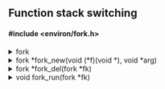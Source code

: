 <!---
This file is part of vermillion.

Vermillion is free software: you can redistribute it and/or modify it
under the terms of the GNU General Public License as published
by the Free Software Foundation, version 3.

Vermillion is distributed in the hope that it will be useful,
but WITHOUT ANY WARRANTY; without even the implied warranty of
MERCHANTABILITY or FITNESS FOR A PARTICULAR PURPOSE.
See the GNU General Public License for more details.

You should have received a copy of the GNU General Public License
along with vermillion. If not, see <https://www.gnu.org/licenses/>.
--->

## Function stack switching

#### #include <environ/fork.h>

<details>
<summary>fork</summary>
Type containing architecture-dependent data to
execute a function in a new stack

</details>

<details>
<summary>fork *fork_new(void (*f)(void *), void *arg)</summary>
Allocates a fork variable and fills it with relevant data

#### Return value
| case | description |
|------|-------------|
| f | Function to be executed in a new stack |
| arg | Argument to be passed to the function |

</details>

<details>
<summary>fork *fork_del(fork *fk)</summary>
Frees a fork variable

#### Parameters
| name | description |
|------|-------------|
| fk | Allocated fork or NULL |

#### Return value
| case | description |
|------|-------------|
| Always | NULL |

</details>

<details>
<summary>void fork_run(fork *fk)</summary>
Runs a function in another stack, swapping before and restoring after

#### Parameters
| name | description |
|------|-------------|
| fk | Allocated fork |

</details>
